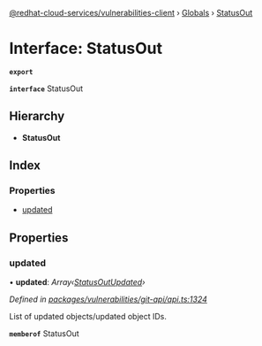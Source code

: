 [@redhat-cloud-services/vulnerabilities-client](../README.md) › [Globals](../globals.md) › [StatusOut](statusout.md)

# Interface: StatusOut

**`export`** 

**`interface`** StatusOut

## Hierarchy

* **StatusOut**

## Index

### Properties

* [updated](statusout.md#updated)

## Properties

###  updated

• **updated**: *Array‹[StatusOutUpdated](statusoutupdated.md)›*

*Defined in [packages/vulnerabilities/git-api/api.ts:1324](https://github.com/RedHatInsights/javascript-clients/blob/master/packages/vulnerabilities/git-api/api.ts#L1324)*

List of updated objects/updated object IDs.

**`memberof`** StatusOut
